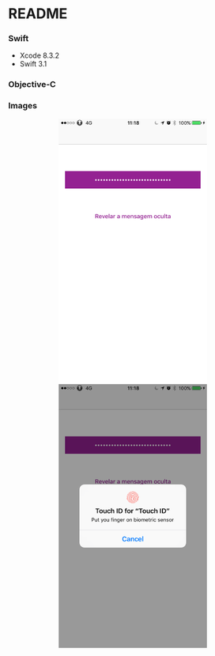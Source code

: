 # README

### Swift
- Xcode 8.3.2
- Swift 3.1

### Objective-C

### Images
<p align="center">
<img src="https://github.com/limadeveloper/iOS-TouchID/blob/master/Docs/Images/01.png" width="300">
<img src="https://github.com/limadeveloper/iOS-TouchID/blob/master/Docs/Images/02.png" width="300">
</p>
<br>
